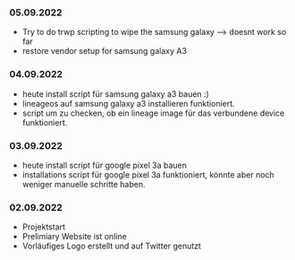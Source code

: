 ### 05.09.2022
- Try to do trwp scripting to wipe the samsung galaxy --> doesnt work so far
- restore vendor setup for samsung galaxy A3

### 04.09.2022
- heute install script für samsung galaxy a3 bauen :)
- lineageos auf samsung galaxy a3 installieren funktioniert.
- script um zu checken, ob ein lineage image für das verbundene device funktioniert.

### 03.09.2022
- heute install script für google pixel 3a bauen
- installations script für google pixel 3a funktioniert, könnte aber noch weniger manuelle schritte haben.

### 02.09.2022
- Projektstart
- Prelimiary Website ist online
- Vorläufiges Logo erstellt und auf Twitter genutzt